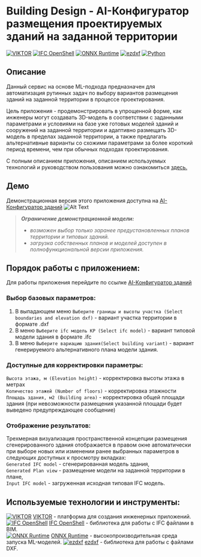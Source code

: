 # Building Design  - AI-Конфигуратор размещения проектируемых зданий на заданной территории
[![VIKTOR](https://img.shields.io/badge/VIKTOR-Engineering%20Apps-blue)](https://www.viktor.ai/)  [![IFC OpenShell](https://img.shields.io/badge/IFC%20OpenShell-BIM-red)](http://ifcopenshell.org/)  [![ONNX Runtime](https://img.shields.io/badge/ONNX%20Runtime-Machine%20Learning-green)](https://onnxruntime.ai/)  [![ezdxf](https://img.shields.io/badge/ezdxf-DXF%20Files-yellow)](https://ezdxf.readthedocs.io/)  [![Python](https://img.shields.io/badge/Python-Programming%20Language-brightgreen)](https://www.python.org/)
## Описание 
Данный сервис на основе ML-подхода предназначен для автоматизация рутинных задач по выбору вариантов размещения зданий на заданной территории в процессе проектирования.

Цель приложения - продемонстрировать в упрощенной форме, как инженеры могут создавать 3D-модель в соответствии с заданными параметрами и условиями на базе уже готовых моделей зданий и сооружений на заданной территории и адаптивно размещать 3D-модель  в пределах заданной территории, а также предлагать альтернативные варианты со схожими параметрами за более короткий период времени, чем при обычных подходах проектирования.  

С полным описанием приложения, описанием используемых технологий и руководством пользования можно ознакомиться [здесь.](tech_guideline.pdf)
## Демо 
Демонстрационная версия этого приложения доступна на [AI-Конфигуратор зданий](https://cloud.viktor.ai/public/building-design)
![Alt Text](workflow_example-resize.gif)
> **_Ограничение демонстрационной модели:_**
>- _возможен выбор только заранее предустановленных планов территории и типовых зданий._
>- _загрузка собственных планов и моделей доступен в полнофункциональной версии приложения._

## Порядок работы с приложением: 
Для работы приложения перейдите по ссылке  [AI-Конфигуратор зданий](https://cloud.viktor.ai/public/building-design)  
### Выбор базовых параметров:
1. В выпадающем меню `Выберите границы и высоты участка (Select boundaries and elevation dxf)` - вариант участка территории в формате .dxf
2. В меню `Выберите ifc модель КР (Select ifc model)` - вариант типовой модели здания в формате .ifc
3. В меню  `Выберите вариацию здания(Select building variant)` - вариант генерируемого альтернативного плана 
модели здания.
### Доступные для корректировки параметры:
`Высота этажа, м (Elevation height)` - корректировка высоты этажа в метрах  
`Количество этажей (Number of floors)` - корректировка этажности  
`Площадь здания, м2 (Building area)` - корректировка общей площади здания (при невозможности размещения указанной площади будет выведено предупреждающее сообщение)  

### Отображение результатов:  
Трехмерная визуализация пространственной концепции размещения сгенерированного здания отображается в правом окне автоматически при выборе новых или изменении ранее выбранных параметров в следующих доступных к просмотру вкладках:  
`Generated IFC model` - сгенерированная модель здания,  
`Generated Plan view` - размещение модели на заданной территории в плане,  
`Input IFC model` - загруженная исходная типовая IFC модель.  

## Используемые технологии и инструменты:
[![VIKTOR](https://img.shields.io/badge/VIKTOR-Engineering%20Apps-blue)](https://www.viktor.ai/)
  [VIKTOR](https://www.viktor.ai/) - платформа для создания инженерных приложений.  
[![IFC OpenShell](https://img.shields.io/badge/IFC%20OpenShell-BIM-red)](http://ifcopenshell.org/)
  [IFC OpenShell](http://ifcopenshell.org/) - библиотека для работы с IFC файлами в BIM.  
[![ONNX Runtime](https://img.shields.io/badge/ONNX%20Runtime-Machine%20Learning-green)](https://onnxruntime.ai/)
  [ONNX Runtime](https://onnxruntime.ai/) - высокопроизводительная среда запуска ML-моделей. 
[![ezdxf](https://img.shields.io/badge/ezdxf-DXF%20Files-yellow)](https://ezdxf.readthedocs.io/)
  [ezdxf](https://ezdxf.readthedocs.io/) - библиотека для работы с файлами DXF.  


